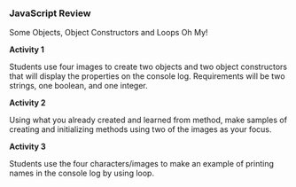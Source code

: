 ### JavaScript Review

Some Objects, Object Constructors and Loops Oh My!

**Activity 1**

Students use four images to create two objects and two object constructors that will display the properties on the console log. Requirements will be two strings, one boolean, and one integer.

**Activity 2**

Using what you already created and learned from method, make samples of creating and initializing methods using two of the images as your focus.

**Activity 3**

Students use the four characters/images to make an example of printing names in the console log by using loop.

